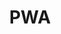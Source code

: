 ---
layout: tag-blog
title: PWA
slug: pwa
category: devlog
menu: false
order: 4
description: >
    Progressive Web App에 대해 공부합니다.
    [장기효님의 PWA 시작하기](https://www.inflearn.com/course/pwa/)
---